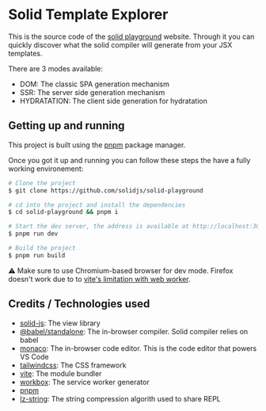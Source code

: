 # Solid Template Explorer

This is the source code of the [solid playground](https://playground.solidjs.com) website.
Through it you can quickly discover what the solid compiler will generate from your JSX templates.

There are 3 modes available:

- DOM: The classic SPA generation mechanism
- SSR: The server side generation mechanism
- HYDRATATION: The client side generation for hydratation

## Getting up and running

This project is built using the [pnpm](https://pnpm.js.org/) package manager.

Once you got it up and running you can follow these steps the have a fully working environement:

```bash
# Clone the project
$ git clone https://github.com/solidjs/solid-playground

# cd into the project and install the dependencies
$ cd solid-playground && pnpm i

# Start the dev server, the address is available at http://localhost:3000
$ pnpm run dev

# Build the project
$ pnpm run build
```

:warning: Make sure to use Chromium-based browser for dev mode. Firefox doesn't work due to to [vite's limitation with web worker](https://vitejs.dev/guide/features.html#web-workers).

## Credits / Technologies used

- [solid-js](https://github.com/solidjs/solid/): The view library
- [@babel/standalone](https://babeljs.io/docs/en/babel-standalone): The in-browser compiler. Solid compiler relies on babel
- [monaco](https://microsoft.github.io/monaco-editor/): The in-browser code editor. This is the code editor that powers VS Code
- [tailwindcss](https://tailwindcss.com/): The CSS framework
- [vite](https://vitejs.dev/): The module bundler
- [workbox](https://developers.google.com/web/tools/workbox): The service worker generator
- [pnpm](https://pnpm.js.org/)
- [lz-string](https://github.com/pieroxy/lz-string): The string compression algorith used to share REPL
